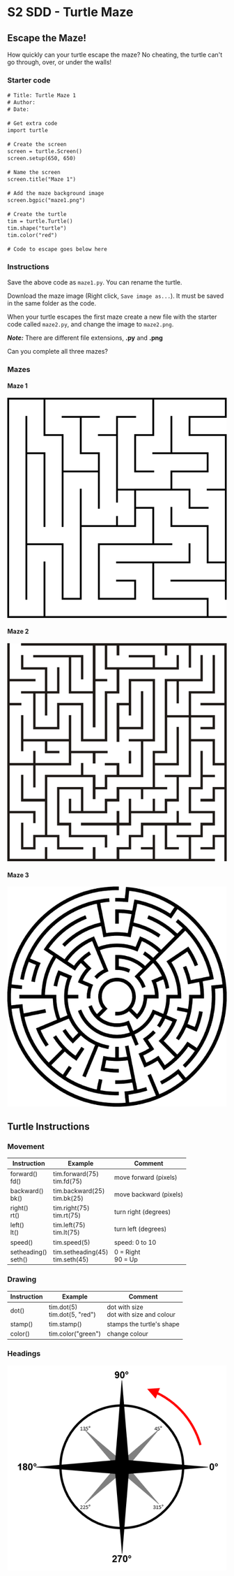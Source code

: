# S2 SDD - Turtle Maze


## Escape the Maze!

How quickly can your turtle escape the maze?  No cheating, the turtle can't go through, over, or under the walls!


### Starter code

``` pyhton
# Title: Turtle Maze 1
# Author: 
# Date: 

# Get extra code
import turtle

# Create the screen
screen = turtle.Screen()
screen.setup(650, 650)

# Name the screen
screen.title("Maze 1")

# Add the maze background image
screen.bgpic("maze1.png")

# Create the turtle
tim = turtle.Turtle()
tim.shape("turtle")
tim.color("red")

# Code to escape goes below here

```


### Instructions

Save the above code as `maze1.py`.  You can rename the turtle.

Download the maze image (Right click, `Save image as...`).  It must be saved in the same folder as the code.

When your turtle escapes the first maze create a new file with the starter code called `maze2.py`, and change the image to `maze2.png`.

___Note:___ There are different file extensions, __.py__ and __.png__

Can you complete all three mazes?


### Mazes

#### Maze 1

![maze1.png](assets/maze1.png)

#### Maze 2

![maze2.png](assets/maze2.png)

#### Maze 3

![maze3.png](assets/maze3.png)


## Turtle Instructions

### Movement

| Instruction            | Example                            | Comment |
| -----------            | -------                            | ------- |
| forward()<br>fd()      | tim.forward(75)<br>tim.fd(75)      | move forward (pixels) |
| backward()<br>bk()     | tim.backward(25)<br>tim.bk(25)     | move backward (pixels) |
| right()<br>rt()        | tim.right(75)<br>tim.rt(75)        | turn right (degrees) |
| left()<br>lt()         | tim.left(75)<br>tim.lt(75)         | turn left (degrees) |
| speed()                | tim.speed(5)                       | speed: 0 to 10 |
| setheading()<br>seth() | tim.setheading(45)<br>tim.seth(45) | 0 = Right<br>90 = Up |


### Drawing

| Instruction | Example                         | Comment |
| ----------- | -------                         | ------- |
| dot()       | tim.dot(5)<br>tim.dot(5, "red") | dot with size<br>dot with size and colour |
| stamp()     | tim.stamp()                     | stamps the turtle's shape |
| color()     | tim.color("green")              | change colour |


### Headings

![Turtle Headings](assets/Headings.png "Headings")
